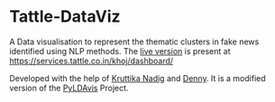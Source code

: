 # Tattle-DataViz

A Data visualisation to represent the thematic clusters in fake news identified using NLP methods. The [live version](https://services.tattle.co.in/khoj/dashboard/) is present at https://services.tattle.co.in/khoj/dashboard/

Developed with the help of [Kruttika Nadig](https://twitter.com/KruttikaNadig) and [Denny](https://twitter.com/dennymades). It is a modified version of the [PyLDAvis](https://github.com/bmabey/pyLDAvis) Project.
